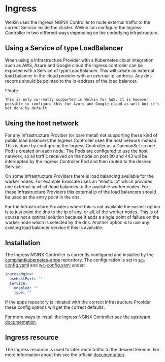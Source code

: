 # Ingress

Welkin uses the Ingress NGINX Controller to route external traffic to the correct Service inside the cluster. Welkin can configure the Ingress Controller in two different ways depending on the underlying infrastructure.

## Using a Service of type LoadBalancer

When using a Infrastructure Provider with a Kubernetes cloud integration such as AWS, Azure and Google cloud the Ingress
controller can be exposed with a Service of type LoadBalancer. This will create an external load balancer in the cloud
provider with an external ip-address. Any dns records should be pointed to the ip-address of the load balancer.

!!!note

    This is only currently supported in Welkin for AWS. It is however possible to configure this for Azure and Google cloud as well but it's not done by default

## Using the host network

For any Infrastructure Provider (or bare metal) not supporting these kind of public load balancers the Ingress Controller
uses the host network instead. This is done by configuring the Ingress Controller as a DaemonSet so one Pod
is created on each node. The Pods are configured to use the host network, so all traffic received on the node
on port 80 and 443 will be intercepted by the Ingress Controller Pod and then routed to the desired Service.

On some Infrastructure Providers there is load balancing available for the worker nodes. For example Exoscale uses an "elastic ip"
which provides one external ip which load balances to the available worker nodes. For these Infrastructure Providers this external ip
of the load balancers should be used as the entry point in the dns.

For the Infrastructure Providers where this is not available the easiest option is to just point the dns to the ip of any, or all, of
the worker nodes. This is of course not a optimal solution because it adds a single point of failure on the worker node which
is selected by the dns. Another option is to use any existing load balancer service if this is available.

## Installation

The Ingress NGINX Controller is currently configured and installed by the
[compliantkubernetes-apps](https://github.com/elastisys/compliantkubernetes-apps) repository.
The configuration is set in
[sc-config.yaml](https://github.com/elastisys/compliantkubernetes-apps/blob/main/config/sc-config.yaml#L526-L530)
and [wc-config.yaml](https://github.com/elastisys/compliantkubernetes-apps/blob/main/config/wc-config.yaml#L322-L334) under:

```yaml
ingressNginx:
  useHostPort: ""
  service:
    enabled: ""
    type: ""
```

If the apps repository is initiated with the correct Infrastructure Provider these config options will get the
correct defaults.

For more ways to install the Ingress NGINX Controller see [the upstream documentation](https://kubernetes.github.io/ingress-nginx/deploy/).

## Ingress resource

The Ingress resource is used to later route traffic to the desired Service. For more information about this
see the official [documentation](https://kubernetes.io/docs/concepts/services-networking/ingress/).
